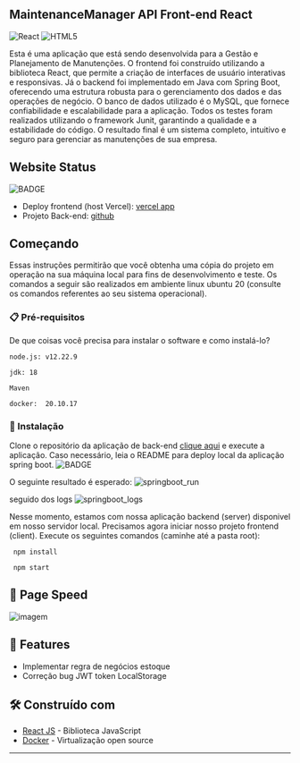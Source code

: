 ## MaintenanceManager API Front-end React
![React](https://img.shields.io/badge/react-%2320232a.svg?style=for-the-badge&logo=react&logoColor=%2361DAFB)
![HTML5](https://img.shields.io/badge/html5-%23E34F26.svg?style=for-the-badge&logo=html5&logoColor=white)


Esta é uma aplicação que está sendo desenvolvida para a Gestão e Planejamento de Manutenções. O frontend foi construído utilizando a biblioteca React, que permite a criação de interfaces de usuário interativas e responsivas. Já o backend foi implementado em Java com Spring Boot, oferecendo uma estrutura robusta para o gerenciamento dos dados e das operações de negócio. O banco de dados utilizado é o MySQL, que fornece confiabilidade e escalabilidade para a aplicação. Todos os testes foram realizados utilizando o framework Junit, garantindo a qualidade e a estabilidade do código. O resultado final é um sistema completo, intuitivo e seguro para gerenciar as manutenções de sua empresa.

## Website Status
![BADGE](https://img.shields.io/website-up-down-green-red/http/monip.org.svg)

- Deploy frontend (host Vercel): [vercel app](https://maintenance-manager-api-frontend.vercel.app/)
- Projeto Back-end: [github](https://github.com/andre-bandeli/maintenance-manager-api-spring-boot)

## Começando

Essas instruções permitirão que você obtenha uma cópia do projeto em operação na sua máquina local para fins de desenvolvimento e teste.
Os comandos a seguir são realizados em ambiente linux ubuntu 20 (consulte os comandos referentes ao seu sistema operacional).

### 📋 Pré-requisitos

De que coisas você precisa para instalar o software e como instalá-lo?

```
node.js: v12.22.9
```
```
jdk: 18
```
```
Maven
```
```
docker:  20.10.17
```

### 🔧 Instalação

Clone o repositório da aplicação de back-end [clique aqui](https://maintenance-manager-api-frontend.vercel.app/) e execute a aplicação. Caso necessário, leia o README para deploy local da aplicação spring boot. 
![BADGE](https://img.shields.io/badge/Linux-FCC624?style=for-the-badge&logo=linux&logoColor=black)

O seguinte resultado é esperado:
![springboot_run](https://user-images.githubusercontent.com/87938869/212789128-3b8f4a5f-73d0-4257-b435-0743ec2b0a39.png)

seguido dos logs
![springboot_logs](https://user-images.githubusercontent.com/87938869/212789258-d7ac1cb6-3907-4583-857c-f48479c605ee.png)

Nesse momento, estamos com nossa aplicação backend (server) disponivel em nosso servidor local. Precisamos agora iniciar nosso projeto frontend (client). Execute os seguintes comandos (caminhe até a pasta root):

```
 npm install
```
```
 npm start
```



## 📛 Page Speed

![imagem](https://user-images.githubusercontent.com/87938869/226801482-67ca8c57-1fe1-4956-95bc-32f50ff7bbc5.png)

## :rocket: Features

- Implementar regra de negócios estoque
- Correção bug JWT token LocalStorage 



## 🛠️ Construído com

* [React JS](https://pt-br.reactjs.org/) - Biblioteca JavaScript
* [Docker](https://www.docker.com/) - Virtualização open source

---

